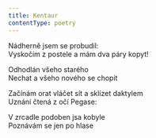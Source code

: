 ```yaml
---
title: Kentaur
contentType: poetry
---
```


<section>

Nádherně jsem se probudil:  
Vyskočím z postele a mám dva páry kopyt!

</section>

<section>

Odhodlán všeho starého  
Nechat a všeho nového se chopit

</section>

<section>

Začínám orat vláčet sít a sklízet daktylem  
Uznání čtená z očí Pegase:

</section>

<section>

V zrcadle podoben jsa kobyle  
Poznávám se jen po hlase

</section>

